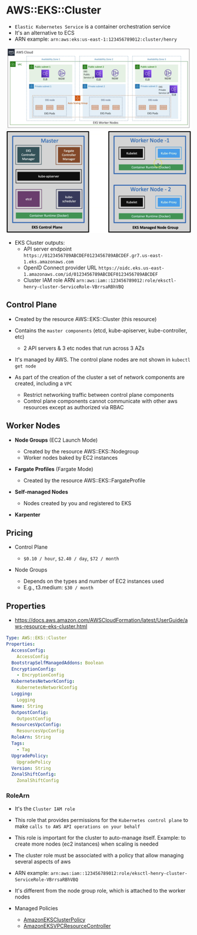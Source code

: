 # AWS::EKS::Cluster

- `Elastic Kubernetes Service` is a container orchestration service
- It's an alternative to ECS
- ARN example: `arn:aws:eks:us-east-1:123456789012:cluster/henry`

![EKS](.images/eks.png)
![EKS Components](.images/eks-components.png)

- EKS Cluster outputs:
  - API server endpoint `https://0123456789ABCDEF0123456789ABCDEF.gr7.us-east-1.eks.amazonaws.com`
  - OpenID Connect provider URL `https://oidc.eks.us-east-1.amazonaws.com/id/0123456789ABCDEF0123456789ABCDEF`
  - Cluster IAM role ARN `arn:aws:iam::123456789012:role/eksctl-henry-cluster-ServiceRole-VBrrsaRBhVBQ`

## Control Plane

- Created by the resource AWS::EKS::Cluster (this resource)
- Contains the `master components` (etcd, kube-apiserver, kube-controller, etc)
  - 2 API servers & 3 etc nodes that run across 3 AZs
- It's managed by AWS. The control plane nodes are not shown in `kubectl get node`

- As part of the creation of the cluster a set of network components are created, including a `VPC`
  - Restrict networking traffic between control plane components
  - Control plane components cannot communicate with other aws resources except as authorized via RBAC

## Worker Nodes

- **Node Groups** (EC2 Launch Mode)
  - Created by the resource AWS::EKS::Nodegroup
  - Worker nodes baked by EC2 instances

- **Fargate Profiles** (Fargate Mode)
  - Created by the resource AWS::EKS::FargateProfile

- **Self-managed Nodes**
  - Nodes created by you and registered to EKS

- **Karpenter**

## Pricing

- Control Plane
  - `$0.10 / hour`, `$2.40 / day`, `$72 / month`

- Node Groups
  - Depends on the types and number of EC2 instances used
  - E.g., t3.medium: `$30 / month`

## Properties

- <https://docs.aws.amazon.com/AWSCloudFormation/latest/UserGuide/aws-resource-eks-cluster.html>

```yaml
Type: AWS::EKS::Cluster
Properties:
  AccessConfig:
    AccessConfig
  BootstrapSelfManagedAddons: Boolean
  EncryptionConfig:
    - EncryptionConfig
  KubernetesNetworkConfig:
    KubernetesNetworkConfig
  Logging:
    Logging
  Name: String
  OutpostConfig:
    OutpostConfig
  ResourcesVpcConfig:
    ResourcesVpcConfig
  RoleArn: String
  Tags:
    - Tag
  UpgradePolicy:
    UpgradePolicy
  Version: String
  ZonalShiftConfig:
    ZonalShiftConfig
```

### RoleArn

- It's the `Cluster IAM role`
- This role that provides permissions for the `Kubernetes control plane` to make `calls to AWS API operations on your behalf`
- This role is important for the cluster to auto-manage itself. Example: to create more nodes (ec2 instances) when scaling is needed
- The cluster role must be associated with a policy that allow managing several aspects of aws
- ARN example: `arn:aws:iam::123456789012:role/eksctl-henry-cluster-ServiceRole-VBrrsaRBhVBQ`
- It's different from the node group role, which is attached to the worker nodes

- Managed Policies
  - [AmazonEKSClusterPolicy](https://docs.aws.amazon.com/aws-managed-policy/latest/reference/AmazonEKSClusterPolicy.html)
  - [AmazonEKSVPCResourceController](https://docs.aws.amazon.com/aws-managed-policy/latest/reference/AmazonEKSVPCResourceController.html)
